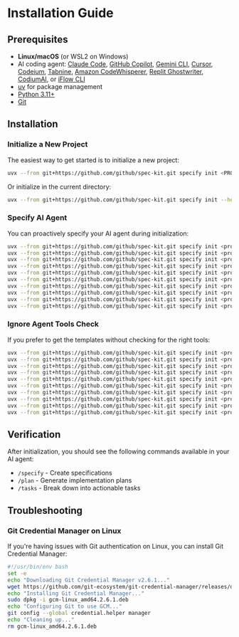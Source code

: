 # Installation Guide

## Prerequisites

- **Linux/macOS** (or WSL2 on Windows)
- AI coding agent: [Claude Code](https://www.anthropic.com/claude-code), [GitHub Copilot](https://code.visualstudio.com/), [Gemini CLI](https://github.com/google-gemini/gemini-cli), [Cursor](https://cursor.sh), [Codeium](https://codeium.com), [Tabnine](https://tabnine.com), [Amazon CodeWhisperer](https://aws.amazon.com/codewhisperer/), [Replit Ghostwriter](https://replit.com/site/ghostwriter), [CodiumAI](https://www.codium.ai), or [iFlow CLI](https://platform.iflow.cn/cli/install)
- [uv](https://docs.astral.sh/uv/) for package management
- [Python 3.11+](https://www.python.org/downloads/)
- [Git](https://git-scm.com/downloads)

## Installation

### Initialize a New Project

The easiest way to get started is to initialize a new project:

```bash
uvx --from git+https://github.com/github/spec-kit.git specify init <PROJECT_NAME>
```

Or initialize in the current directory:

```bash
uvx --from git+https://github.com/github/spec-kit.git specify init --here
```

### Specify AI Agent

You can proactively specify your AI agent during initialization:

```bash
uvx --from git+https://github.com/github/spec-kit.git specify init <project_name> --ai claude
uvx --from git+https://github.com/github/spec-kit.git specify init <project_name> --ai gemini
uvx --from git+https://github.com/github/spec-kit.git specify init <project_name> --ai copilot
uvx --from git+https://github.com/github/spec-kit.git specify init <project_name> --ai cursor
uvx --from git+https://github.com/github/spec-kit.git specify init <project_name> --ai codeium
uvx --from git+https://github.com/github/spec-kit.git specify init <project_name> --ai tabnine
uvx --from git+https://github.com/github/spec-kit.git specify init <project_name> --ai codewhisperer
uvx --from git+https://github.com/github/spec-kit.git specify init <project_name> --ai ghostwriter
uvx --from git+https://github.com/github/spec-kit.git specify init <project_name> --ai codium
uvx --from git+https://github.com/github/spec-kit.git specify init <project_name> --ai iflow
```

### Ignore Agent Tools Check

If you prefer to get the templates without checking for the right tools:

```bash
uvx --from git+https://github.com/github/spec-kit.git specify init <project_name> --ai claude --ignore-agent-tools
uvx --from git+https://github.com/github/spec-kit.git specify init <project_name> --ai gemini --ignore-agent-tools
uvx --from git+https://github.com/github/spec-kit.git specify init <project_name> --ai copilot --ignore-agent-tools
uvx --from git+https://github.com/github/spec-kit.git specify init <project_name> --ai cursor --ignore-agent-tools
uvx --from git+https://github.com/github/spec-kit.git specify init <project_name> --ai codeium --ignore-agent-tools
uvx --from git+https://github.com/github/spec-kit.git specify init <project_name> --ai tabnine --ignore-agent-tools
uvx --from git+https://github.com/github/spec-kit.git specify init <project_name> --ai codewhisperer --ignore-agent-tools
uvx --from git+https://github.com/github/spec-kit.git specify init <project_name> --ai ghostwriter --ignore-agent-tools
uvx --from git+https://github.com/github/spec-kit.git specify init <project_name> --ai codium --ignore-agent-tools
uvx --from git+https://github.com/github/spec-kit.git specify init <project_name> --ai iflow --ignore-agent-tools
```

## Verification

After initialization, you should see the following commands available in your AI agent:
- `/specify` - Create specifications
- `/plan` - Generate implementation plans  
- `/tasks` - Break down into actionable tasks

## Troubleshooting

### Git Credential Manager on Linux

If you're having issues with Git authentication on Linux, you can install Git Credential Manager:

```bash
#!/usr/bin/env bash
set -e
echo "Downloading Git Credential Manager v2.6.1..."
wget https://github.com/git-ecosystem/git-credential-manager/releases/download/v2.6.1/gcm-linux_amd64.2.6.1.deb
echo "Installing Git Credential Manager..."
sudo dpkg -i gcm-linux_amd64.2.6.1.deb
echo "Configuring Git to use GCM..."
git config --global credential.helper manager
echo "Cleaning up..."
rm gcm-linux_amd64.2.6.1.deb
```
